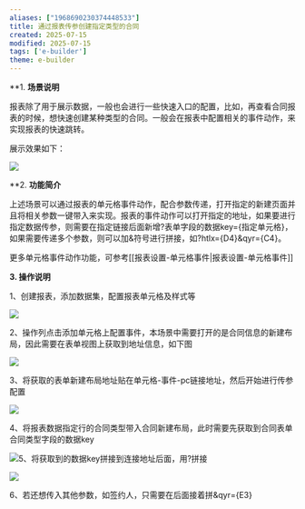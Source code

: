 ```yaml
---
aliases: ["1968690230374448533"]
title: 通过报表传参创建指定类型的合同
created: 2025-07-15
modified: 2025-07-15
tags: ['e-builder']
theme: e-builder
---
```


**1. **场景说明**

报表除了用于展示数据，一般也会进行一些快速入口的配置，比如，再查看合同报表的时候，想快速创建某种类型的合同。一般会在报表中配置相关的事件动作，来实现报表的快速跳转。

展示效果如下：

![](https://myhelpdoc.oss-cn-heyuan.aliyuncs.com/mdimages/0b370f92f9c5f1ce79f7e4ab146dd882.jpg)

**2. **功能简介**

上述场景可以通过报表的单元格事件动作，配合参数传递，打开指定的新建页面并且将相关参数一键带入来实现。报表的事件动作可以打开指定的地址，如果要进行指定数据传参，则需要在指定链接后面新增?表单字段的数据key={指定单元格}，如果需要传递多个参数，则可以加&符号进行拼接，如?htlx={D4}&qyr={C4}。

更多单元格事件动作功能，可参考[[报表设置-单元格事件|报表设置-单元格事件]]

**3. 操作说明**

1、创建报表，添加数据集，配置报表单元格及样式等

![](https://myhelpdoc.oss-cn-heyuan.aliyuncs.com/mdimages/04941cfc6c759c55a3c8d9f5aebdb39b.jpg)

2、操作列点击添加单元格上配置事件，本场景中需要打开的是合同信息的新建布局，因此需要在表单视图上获取到地址信息，如下图

![](https://myhelpdoc.oss-cn-heyuan.aliyuncs.com/mdimages/c7c9d75ca9c680be1f27e6eb8513de00.jpg)

3、将获取的表单新建布局地址贴在单元格-事件-pc链接地址，然后开始进行传参配置

![](https://myhelpdoc.oss-cn-heyuan.aliyuncs.com/mdimages/06a0d99376f82df05b6b7eff5beb9785.jpg)

4、将报表数据指定行的合同类型带入合同新建布局，此时需要先获取到合同表单合同类型字段的数据key

![](https://myhelpdoc.oss-cn-heyuan.aliyuncs.com/mdimages/9c57f7ef3786090561e10725b7d1dd3f.jpg)5、将获取到的数据key拼接到连接地址后面，用?拼接

![](https://myhelpdoc.oss-cn-heyuan.aliyuncs.com/mdimages/1fd87b39cd42430cc30116a8eab8c50f.jpg)

6、若还想传入其他参数，如签约人，只需要在后面接着拼&qyr={E3}

